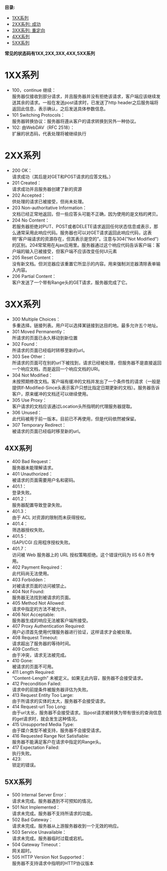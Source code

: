 **目录:**
* [1XX系列](#1XX系列)
* [2XX系列: 成功](#2XX系列)
* [3XX系列: 重定向](#3XX系列)
* [4XX系列](#4XX系列)
* [5XX系列](#5XX系列)

**常见的状态码有1XX,2XX,3XX,4XX,5XX系列**
# 1XX系列
*  100，continue 继续：  
服务器仅接收到部分请求，并且服务器并没有拒绝该请求，客户端应该继续发送其余的请求。一般在发送post请求时，已发送了http header之后服务端将返回此信息，表示确认，之后发送具体参数信息。
* 101 Switching Protocols：  
服务器转换协议：服务器将遵从客户的请求转换到另外一种协议。
* 102: 由WebDAV（RFC 2518）：  
扩展的状态码，代表处理将被继续执行

# 2XX系列
* 200 OK：    
请求成功（其后是对GET和POST请求的应答文档。）
* 201 Created：  
请求成功并且服务器创建了新的资源
* 202 Accepted：  
供处理的请求已被接受，但尚未处理。
* 203 Non-authoritative Information：   
文档已经正常地返回，但一些应答头可能不正确，因为使用的是文档的拷贝。
* 204 No Content：  
若服务器拒绝对PUT、POST或者DELETE请求返回任何状态信息或表示，那么通常采用此响应代码。服务器也可以对GET请求返回此响应代码，这表明“客户端请求的资源存在，但其表示是空的”。注意与304("Not Modified")的区别。204常常用在Ajax应用里。服务器通过这个响应代码告诉客户端：客户端的输入已被接受，但客户端不应该改变任何UI元素
* 205 Reset Content：  
没有新文档。但浏览器应该重置它所显示的内容。用来强制浏览器清除表单输入内容。
* 206 Partial Content：  
客户发送了一个带有Range头的GET请求，服务器完成了它。

# 3XX系列
* 300 Multiple Choices：  
多重选择。链接列表。用户可以选择某链接到达目的地。最多允许五个地址。
* 301 Moved Permanently：  
所请求的页面已永久移动到新位置
* 302 Found：  
所请求的页面已经临时转移至新的url。
* 303 See Other：  
所请求的页面可在别的url下被找到，请求已经被处理，但服务器不是直接返回一个响应文档，而是返回一个响应文档的URI。
* 304 Not Modified：  
未按预期修改文档。客户端有缓冲的文档并发出了一个条件性的请求（一般是提供If-Modified-Since头表示客户只想比指定日期更新的文档）。服务器告诉客户，原来缓冲的文档还可以继续使用。
* 305 Use Proxy：  
客户请求的文档应该通过Location头所指明的代理服务器提取。
* 306 Unused：  
此代码被用于前一版本。目前已不再使用，但是代码依然被保留。
* 307 Temporary Redirect：  
被请求的页面已经临时移至新的url。
## 4XX系列
* 400 Bad Request：  
服务器未能理解请求。
* 401 Unauthorized：  
被请求的页面需要用户名和密码。
* 401.1：  
登录失败。
* 401.2：  
服务器配置导致登录失败。
* 401.3：  
由于 ACL 对资源的限制而未获得授权。
* 401.4：  
筛选器授权失败。
* 401.5：  
ISAPI/CGI 应用程序授权失败。
* 401.7：  
访问被 Web 服务器上的 URL 授权策略拒绝。这个错误代码为 IIS 6.0 所专用。
* 402 Payment Required：  
此代码尚无法使用。
* 403 Forbidden：  
对被请求页面的访问被禁止。
* 404 Not Found:  
服务器无法找到被请求的页面。
* 405 Method Not Allowed:  
请求中指定的方法不被允许。
* 406 Not Acceptable:  
服务器生成的响应无法被客户端所接受。
* 407 Proxy Authentication Required:  
用户必须首先使用代理服务器进行验证，这样请求才会被处理。
* 408 Request Timeout:  
请求超出了服务器的等待时间。
* 409 Conflict:  
由于冲突，请求无法被完成。
* 410 Gone:  
被请求的页面不可用。
* 411 Length Required:  
“Content-Length” 未被定义。如果无此内容，服务器不会接受请求。
* 412 Precondition Failed:  
请求中的前提条件被服务器评估为失败。
* 413 Request Entity Too Large:  
由于所请求的实体的太大，服务器不会接受请求。
* 414 Request-url Too Long:  
由于url太长，服务器不会接受请求。当post请求被转换为带有很长的查询信息的get请求时，就会发生这种情况。
* 415 Unsupported Media Type:  
由于媒介类型不被支持，服务器不会接受请求。
* 416 Requested Range Not Satisfiable:  
服务器不能满足客户在请求中指定的Range头。
* 417 Expectation Failed:  
执行失败。
* 423:  
锁定的错误。

## 5XX系列

* 500 Internal Server Error：  
请求未完成。服务器遇到不可预知的情况。
* 501 Not Implemented：  
请求未完成。服务器不支持所请求的功能。
* 502 Bad Gateway：  
请求未完成。服务器从上游服务器收到一个无效的响应。
* 503 Service Unavailable：  
请求未完成。服务器临时过载或宕机。
* 504 Gateway Timeout：  
网关超时。
* 505 HTTP Version Not Supported：  
服务器不支持请求中指明的HTTP协议版本


